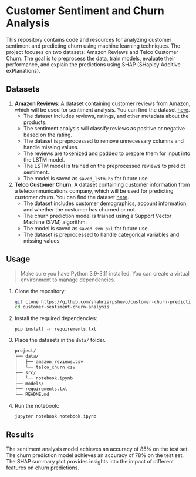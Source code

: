 # Customer Sentiment and Churn Analysis

This repository contains code and resources for analyzing customer sentiment and predicting churn using machine learning techniques. The project focuses on two datasets: Amazon Reviews and Telco Customer Churn.
The goal is to preprocess the data, train models, evaluate their performance, and explain the predictions using SHAP (SHapley Additive exPlanations).

## Datasets

1. **Amazon Reviews**: A dataset containing customer reviews from Amazon, which will be used for sentiment analysis. You can find the dataset [here](https://www.kaggle.com/datasets/snap/amazon-fine-food-reviews).
   - The dataset includes reviews, ratings, and other metadata about the products.
   - The sentiment analysis will classify reviews as positive or negative based on the rating.
   - The dataset is preprocessed to remove unnecessary columns and handle missing values.
   - The reviews are tokenized and padded to prepare them for input into the LSTM model.
   - The LSTM model is trained on the preprocessed reviews to predict sentiment.
   - The model is saved as `saved_lstm.h5` for future use.
2. **Telco Customer Churn**: A dataset containing customer information from a telecommunications company, which will be used for predicting customer churn. You can find the dataset [here](https://www.kaggle.com/datasets/blastchar/telco-customer-churn).
   - The dataset includes customer demographics, account information, and whether the customer has churned or not.
   - The churn prediction model is trained using a Support Vector Machine (SVM) algorithm.
   - The model is saved as `saved_svm.pkl` for future use.
   - The dataset is preprocessed to handle categorical variables and missing values.

## Usage

> Make sure you have Python 3.9-3.11 installed. You can create a virtual environment to manage dependencies.

1. Clone the repository:

   ```bash
   git clone https://github.com/shahriarpshuvo/customer-churn-prediction
   cd customer-sentiment-churn-analysis
   ```

2. Install the required dependencies:

   ```bashtrae .
   pip install -r requirements.txt
   ```

3. Place the datasets in the `data/` folder.

   ```sh
   project/
   ├── data/
   │   ├── amazon_reviews.csv
   │   └── telco_churn.csv
   ├── src/
   │   └── notebook.ipynb
   ├── models/
   ├── requirements.txt
   └── README.md
   ```

4. Run the notebook:

   ```bash
   jupyter notebook notebook.ipynb
   ```

## Results

The sentiment analysis model achieves an accuracy of 85% on the test set.
The churn prediction model achieves an accuracy of 78% on the test set.
The SHAP summary plot provides insights into the impact of different features on churn predictions.
